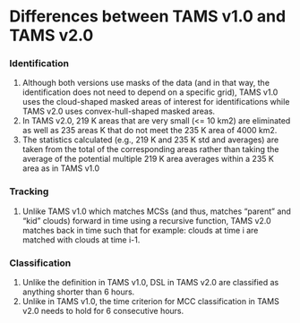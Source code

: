 # Differences between TAMS v1.0 and TAMS v2.0

### Identification

1. Although both versions use masks of the data  (and in that way, the identification does not need to depend on a specific grid), TAMS v1.0 uses the cloud-shaped masked    areas of interest for identifications while TAMS v2.0 uses convex-hull-shaped masked areas.
2. In TAMS v2.0, 219 K areas that are very small (<= 10 km2) are eliminated as well as 235 areas K that do not meet the 235 K area of 4000 km2.
3. The statistics calculated (e.g., 219 K and 235 K std and averages) are taken from the total of the corresponding areas rather than taking the average of the potential multiple 219 K area averages within a 235 K area as in TAMS v1.0


### Tracking

1. Unlike TAMS v1.0 which matches MCSs (and thus, matches “parent” and “kid” clouds) forward in time using a recursive function, TAMS v2.0 matches back in time such that for example: clouds at time i are matched with clouds at time i-1.

### Classification

1. Unlike the definition in TAMS v1.0, DSL in TAMS v2.0 are classified as anything shorter than 6 hours.
2. Unlike in TAMS v1.0, the time criterion for MCC classification in TAMS v2.0 needs to hold for 6 consecutive hours.
